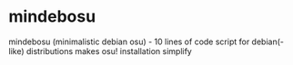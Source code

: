 # mindebosu
mindebosu (minimalistic debian osu) - 10 lines of code script for debian(-like) distributions makes osu! installation simplify
